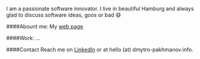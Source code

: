 I am a passionate software innovator. I live in beautiful Hamburg and always glad to discuss software ideas, goos or bad 😄
<!--
**umnick84/umnick84** is a ✨ _special_ ✨ repository because its `README.md` (this file) appears on your GitHub profile.

Here are some ideas to get you started:

- 🔭 I’m currently working on ...
- 🌱 I’m currently learning ...
- 👯 I’m looking to collaborate on ...
- 🤔 I’m looking for help with ...
- 💬 Ask me about ...
- 📫 How to reach me: ...
- 😄 Pronouns: ...
- ⚡ Fun fact: ...
-->

####Abount me: 
My [web page](https://www.dmytro-pakhmanov.info/)

####Work:
...

####Contact
Reach me on [LinkedIn](https://www.linkedin.com/in/pahmanovdmitry/) or at hello (at) dmytro-pakhmanov.info.
